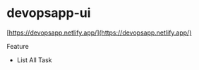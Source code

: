 # devopsapp-ui

[https://devopsapp.netlify.app/](https://devopsapp.netlify.app/)

Feature
* List All Task